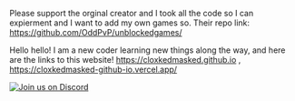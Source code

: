 Please support the orginal creator and I took all the code so I can expierment and I want to add my own games so.
Their repo link: https://github.com/OddPvP/unblockedgames/

Hello hello! I am a new coder learning new things along the way, and here are the links to this website!
https://cloxkedmasked.github.io ,
https://cloxkedmasked-github-io.vercel.app/

[![Join us on Discord](https://invidget.switchblade.xyz/xksWyP9aJv?theme=dark)](https://discord.gg/xksWyP9aJv)
